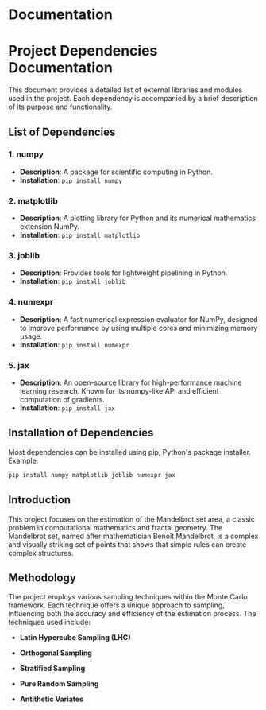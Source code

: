 # Documentation

# Project Dependencies Documentation

This document provides a detailed list of external libraries and modules used in the project. Each dependency is accompanied by a brief description of its purpose and functionality.

## List of Dependencies

### 1. numpy
- **Description**: A package for scientific computing in Python.
- **Installation**: `pip install numpy`

### 2. matplotlib
- **Description**: A plotting library for Python and its numerical mathematics extension NumPy.
- **Installation**: `pip install matplotlib`

### 3. joblib
- **Description**: Provides tools for lightweight pipelining in Python.
- **Installation**: `pip install joblib`

### 4. numexpr
- **Description**: A fast numerical expression evaluator for NumPy, designed to improve performance by using multiple cores and minimizing memory usage.
- **Installation**: `pip install numexpr`

### 5. jax
- **Description**: An open-source library for high-performance machine learning research. Known for its numpy-like API and efficient computation of gradients.
- **Installation**: `pip install jax`

## Installation of Dependencies

Most dependencies can be installed using pip, Python's package installer. Example:

```bash
pip install numpy matplotlib joblib numexpr jax
```
## Introduction

This project focuses on the estimation of the Mandelbrot set area, a classic problem in computational mathematics and fractal geometry. The Mandelbrot set, named after mathematician Benoît Mandelbrot, is a complex and visually striking set of points that shows that simple rules can create complex structures.

## Methodology

The project employs various sampling techniques within the Monte Carlo framework. Each technique offers a unique approach to sampling, influencing both the accuracy and efficiency of the estimation process. The techniques used include:

- **Latin Hypercube Sampling (LHC)**

- **Orthogonal Sampling**

- **Stratified Sampling**

- **Pure Random Sampling**

- **Antithetic Variates**


